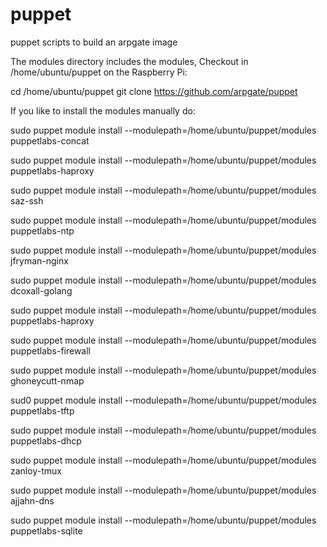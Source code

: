 # puppet
puppet scripts to build an arpgate image


The modules directory includes the modules,
Checkout in /home/ubuntu/puppet on the Raspberry Pi:

cd /home/ubuntu/puppet
git clone https://github.com/arpgate/puppet 


If you like to install the modules manually do:

sudo puppet module install  --modulepath=/home/ubuntu/puppet/modules puppetlabs-concat

sudo puppet module install  --modulepath=/home/ubuntu/puppet/modules puppetlabs-haproxy

sudo puppet module install --modulepath=/home/ubuntu/puppet/modules saz-ssh

sudo puppet module install --modulepath=/home/ubuntu/puppet/modules puppetlabs-ntp

sudo puppet module install --modulepath=/home/ubuntu/puppet/modules jfryman-nginx

sudo puppet module install --modulepath=/home/ubuntu/puppet/modules dcoxall-golang

sudo puppet module install --modulepath=/home/ubuntu/puppet/modules puppetlabs-haproxy

sudo puppet module install --modulepath=/home/ubuntu/puppet/modules puppetlabs-firewall

sudo puppet module install --modulepath=/home/ubuntu/puppet/modules  ghoneycutt-nmap

sud0 puppet module install --modulepath=/home/ubuntu/puppet/modules puppetlabs-tftp

sudo puppet module install --modulepath=/home/ubuntu/puppet/modules puppetlabs-dhcp

sudo puppet module install --modulepath=/home/ubuntu/puppet/modules zanloy-tmux

sudo puppet module install --modulepath=/home/ubuntu/puppet/modules ajjahn-dns

sudo puppet module install --modulepath=/home/ubuntu/puppet/modules puppetlabs-sqlite
